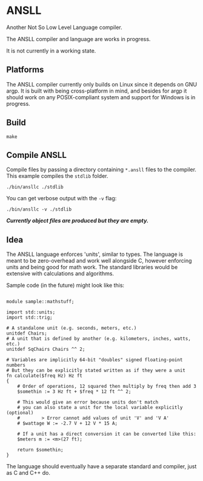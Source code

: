 # ANSLL
Another Not So Low Level Language compiler.

The ANSLL compiler and language are works in progress.

It is not currently in a working state.

## Platforms

The ANSLL compiler currently only builds on Linux since it depends on GNU argp.
It is built with being cross-platform in mind, and besides for argp it should
work on any POSIX-compliant system and support for Windows is in progress.

## Build

```shell
make
```

## Compile ANSLL

Compile files by passing a directory containing `*.ansll` files to the
compiler. This example compiles the `stdlib` folder.
```shell
./bin/ansllc ./stdlib
```

You can get verbose output with the `-v` flag:
```shell
./bin/ansllc -v ./stdlib
```

***Currently object files are produced but they are empty.***

## Idea

The ANSLL language enforces 'units', similar to types.
The language is meant to be zero-overhead and work
well alongside C, however enforcing units and being good
for math work. The standard libraries would be extensive with
calculations and algorithms.

Sample code (in the future) might look like this:
```ansll

module sample::mathstuff;

import std::units;
import std::trig;

# A standalone unit (e.g. seconds, meters, etc.)
unitdef Chairs;
# A unit that is defined by another (e.g. kilometers, inches, watts, etc.)
unitdef SqChairs Chairs ^^ 2;

# Variables are implicitly 64-bit "doubles" signed floating-point numbers
# But they can be explicitly stated written as if they were a unit
fn calculate($freq Hz) Hz ft
{
    # Order of operations, 12 squared then multiply by freq then add 3
    $somethin := 3 Hz ft + $freq * 12 ft ^^ 2;

    # This would give an error because units don't match
    # you can also state a unit for the local variable explicitly (optional)
    #        > Error cannot add values of unit 'V' and 'V A'
    # $wattage W := -2.7 V + 12 V * 15 A;

    # If a unit has a direct conversion it can be converted like this:
    $meters m := <m>(27 ft);

    return $somethin;
}

```

The language should eventually have a separate standard and compiler,
just as C and C++ do.

